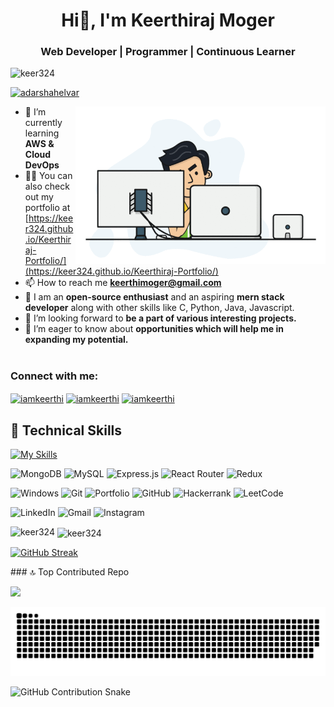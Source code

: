 <h1 align="center"> Hi👋, I'm Keerthiraj Moger</h1>
<h3 align="center"> Web Developer | Programmer | Continuous Learner</h3>
         <p align="left"> <img src="https://komarev.com/ghpvc/?username=keer324&label=Profile%20views&color=0e75b6&style=flat" alt="keer324" /> </p>
         <p align="left"> <a href="https://github.com/ryo-ma/github-profile-trophy"><img src="https://github-profile-trophy.vercel.app/?username=adarshahelvar" alt="adarshahelvar" /></a> </p>
           <img  align="right"  width="400" alt="GIF" src="https://github.com/Keer324/keer324/blob/main/hadder.gif?raw=true" width="500"/> 


  - 🌱  I’m currently learning **AWS & Cloud DevOps**
  - 👨‍💻 You can also check out my portfolio at [https://keer324.github.io/Keerthiraj-Portfolio/](https://keer324.github.io/Keerthiraj-Portfolio/)
  - 📫 How to reach me **keerthimoger@gmail.com**
  - 🧠 I am an **open-source enthusiast** and an aspiring **mern stack developer** along with other skills like C, Python, Java, Javascript.
  - 👯 I’m looking forward to **be a part of various interesting projects.**
  - 🤝 I’m eager to know about **opportunities which will help me in expanding my potential.**
    <br>
    <br>
   

   <h3 align="left">Connect with me:</h3>
   <p align="left">
   <a href="https://www.linkedin.com/in/keerthiraj-moger-1b1777248/" target="blank"><img align="center" src="https://cdn.jsdelivr.net/npm/simple-icons@3.0.1/icons/linkedin.svg" 
   alt="iamkeerthi" 
   height="30" width="40" /></a>
   <a href="https://github.com/Keer324" target="blank"><img align="center" src="https://cdn.jsdelivr.net/npm/simple-icons@3.0.1/icons/github.svg" alt="iamkeerthi" 
   height="30" width="40" /></a>
    <a href="https://gmail.com" target="blank"><img align="center" src="https://cdn.jsdelivr.net/npm/simple-icons@3.0.1/icons/gmail.svg" alt="iamkeerthi" 
   height="30" width="40" /></a>
   

   

    
   ## 💼 Technical Skills


   [![My Skills](https://skillicons.dev/icons?i=c,java,py,react,nodejs,js,html,css,bootstrap,aws,docker,kubernetes,jenkins)](https://skillicons.dev)


   ![MongoDB](https://img.shields.io/badge/MongoDB-%234ea94b.svg?style=for-the-badge&logo=mongodb&logoColor=white)
   ![MySQL](https://img.shields.io/badge/mysql-%2300f.svg?style=for-the-badge&logo=mysql&logoColor=white)
   ![Express.js](https://img.shields.io/badge/express.js-%23404d59.svg?style=for-the-badge&logo=express&logoColor=%2361DAFB)
   ![React Router](https://img.shields.io/badge/React_Router-CA4245?style=for-the-badge&logo=react-router&logoColor=white)
   ![Redux](https://img.shields.io/badge/redux-%23593d88.svg?style=for-the-badge&logo=redux&logoColor=white)
   <br>
   
   ![Windows](https://img.shields.io/badge/Windows-0078D6?style=for-the-badge&logo=windows&logoColor=white)
   ![Git](https://img.shields.io/badge/git-%23F05033.svg?style=for-the-badge&logo=git&logoColor=white)
   ![Portfolio](https://img.shields.io/badge/Portfolio-%23000000.svg?style=for-the-badge&logo=firefox&logoColor=#FF7139)
   ![GitHub](https://img.shields.io/badge/github-%23121011.svg?style=for-the-badge&logo=github&logoColor=white)
   ![Hackerrank](https://img.shields.io/badge/-Hackerrank-2EC866?style=for-the-badge&logo=HackerRank&logoColor=white)
   ![LeetCode](https://img.shields.io/badge/LeetCode-000000?style=for-the-badge&logo=LeetCode&logoColor=#d16c06)
   <br>
   
   ![LinkedIn](https://img.shields.io/badge/linkedin-%230077B5.svg?style=for-the-badge&logo=linkedin&logoColor=white)
   ![Gmail](https://img.shields.io/badge/Gmail-D14836?style=for-the-badge&logo=gmail&logoColor=white)
   ![Instagram](https://img.shields.io/badge/Instagram-%23E4405F.svg?style=for-the-badge&logo=Instagram&logoColor=white)


   


  

   <p><img align="left" src="https://github-readme-stats.vercel.app/api/top-langs?username=keer324&show_icons=true&locale=en&layout=compact" alt="keer324" /></p>
   <p>&nbsp;<img align="center" src="https://github-readme-stats.vercel.app/api?username=keer324&show_icons=true&locale=en" alt="keer324" /></p>
   <p><a href="https://git.io/streak-stats"><img src="https://github-readme-streak-stats.herokuapp.com?user=keer324" alt="GitHub Streak" /></a></p

   <br>
   ### 🔝 Top Contributed Repo

   ![](https://github-contributor-stats.vercel.app/api?username=Keer324&limit=5&theme=flat&combine_all_yearly_contributions=true)



   <picture>
  <source media="(prefers-color-scheme: dark)" srcset="https://raw.githubusercontent.com/platane/platane/output/github-contribution-grid-snake-dark.svg">
  <source media="(prefers-color-scheme: light)" srcset="https://raw.githubusercontent.com/platane/platane/output/github-contribution-grid-snake.svg">
  <img alt="github contribution grid snake animation" src="https://raw.githubusercontent.com/platane/platane/output/github-contribution-grid-snake.svg">
</picture>




   ![GitHub Contribution Snake](https://raw.githubusercontent.com/Keer324/snk/output/github-contribution-grid-snake.svg)

<!--
**Keer324/keer324** is a ✨ _special_ ✨ repository because its `README.md` (this file) appears on your GitHub profile.

Here are some ideas to get you started:

- 🔭 I’m currently working on ...
- 🌱 I’m currently learning ...
- 👯 I’m looking to collaborate on ...
- 🤔 I’m looking for help with ...
- 💬 Ask me about ...
- 📫 How to reach me: ...
- 😄 Pronouns: ...
- ⚡ Fun fact: ...
-->
